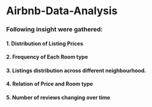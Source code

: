 # Airbnb-Data-Analysis
### Following insight were gathered:
#### 1. Distribution of Listing Prices
#### 2. Frequency of Each Room type
#### 3. Listings distribution across different neighbourhood.
#### 4. Relation of Price and Room type
#### 5. Number of reviews changing over time
